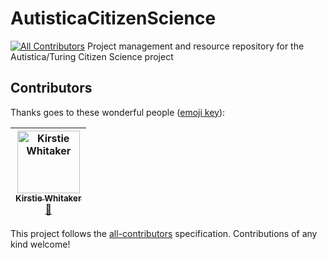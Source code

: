 # AutisticaCitizenScience
[![All Contributors](https://img.shields.io/badge/all_contributors-1-orange.svg?style=flat-square)](#contributors)
Project management and resource repository for the Autistica/Turing Citizen Science project

## Contributors

Thanks goes to these wonderful people ([emoji key](https://github.com/all-contributors/all-contributors#emoji-key)):

<!-- ALL-CONTRIBUTORS-LIST:START - Do not remove or modify this section -->
<!-- prettier-ignore -->
| [<img src="https://avatars1.githubusercontent.com/u/3626306?v=4" width="100px;" alt="Kirstie Whitaker"/><br /><sub><b>Kirstie Whitaker</b></sub>](https://whitakerlab.github.io)<br />[🤔](#ideas-KirstieJane "Ideas, Planning, & Feedback") |
| :---: |
<!-- ALL-CONTRIBUTORS-LIST:END -->

This project follows the [all-contributors](https://github.com/all-contributors/all-contributors) specification. Contributions of any kind welcome!